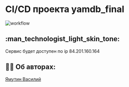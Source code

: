 # CI/CD проекта yamdb_final
![workflow](https://github.com/zima2022/yamdb_final/actions/workflows/yamdb_workflow.yml/badge.svg)

## :man_technologist_light_skin_tone:
Сервис будет доступен по ip 84.201.160.164

## :office_worker: Об авторах: 
[Ямутин Василий](https://github.com/zima2022)